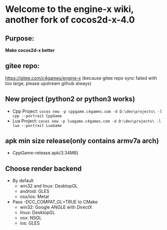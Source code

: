 # Welcome to the engine-x wiki, another fork of cocos2d-x-4.0

## Purpose:
**Make cocos2d-x better**

## gitee repo:  
https://gitee.com/c4games/engine-x  (because gitee repo sync failed with too large, please upstream github always)

## New project (python2 or python3 works)
* Cpp Project: ```cocos new -p cppgame.c4games.com -d D:\dev\projects\ -l cpp --portrait CppGame```
* Lua Project: ```cocos new -p luagame.c4games.com -d D:\dev\projects\ -l lua --portrait LuaGame```

## apk min size release(only contains armv7a arch)
- CppGame-release.apk(3.34MB)

## Choose render backend
- By default
  - win32 and linux: DesktopGL
  - android: GLES
  - osx/ios: Metal
- Pass -DCC_COMPAT_GL=TRUE to CMake
  - win32: Google ANGLE with DirectX
  - linux: DesktopGL
  - osx: NSGL
  - ios: GLES
